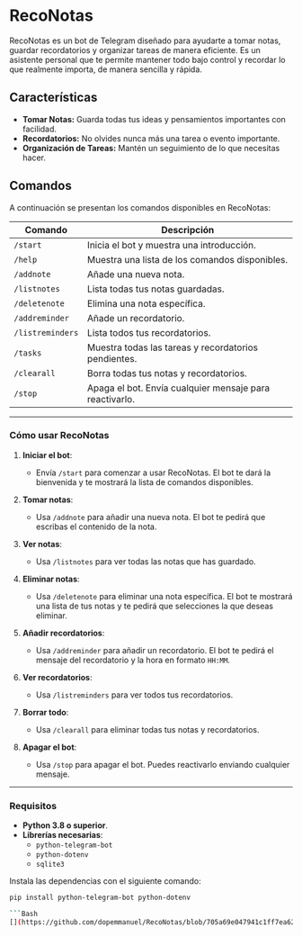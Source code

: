 
# RecoNotas

RecoNotas es un bot de Telegram diseñado para ayudarte a tomar notas, guardar recordatorios y organizar tareas de manera eficiente. Es un asistente personal que te permite mantener todo bajo control y recordar lo que realmente importa, de manera sencilla y rápida.

## Características

- **Tomar Notas:** Guarda todas tus ideas y pensamientos importantes con facilidad.
- **Recordatorios:** No olvides nunca más una tarea o evento importante.
- **Organización de Tareas:** Mantén un seguimiento de lo que necesitas hacer.

## Comandos

A continuación se presentan los comandos disponibles en RecoNotas:

| Comando          | Descripción                                           |
|------------------|-------------------------------------------------------|
| `/start`         | Inicia el bot y muestra una introducción.             |
| `/help`          | Muestra una lista de los comandos disponibles.        |
| `/addnote`       | Añade una nueva nota.                                 |
| `/listnotes`     | Lista todas tus notas guardadas.                      |
| `/deletenote`    | Elimina una nota específica.                          |
| `/addreminder`   | Añade un recordatorio.                                |
| `/listreminders` | Lista todos tus recordatorios.                        |
| `/tasks`         | Muestra todas las tareas y recordatorios pendientes.  |
| `/clearall`      | Borra todas tus notas y recordatorios.                |
| `/stop`          | Apaga el bot. Envía cualquier mensaje para reactivarlo. |

---

### **Cómo usar RecoNotas**

1. **Iniciar el bot**:
   - Envía `/start` para comenzar a usar RecoNotas. El bot te dará la bienvenida y te mostrará la lista de comandos disponibles.

2. **Tomar notas**:
   - Usa `/addnote` para añadir una nueva nota. El bot te pedirá que escribas el contenido de la nota.

3. **Ver notas**:
   - Usa `/listnotes` para ver todas las notas que has guardado.

4. **Eliminar notas**:
   - Usa `/deletenote` para eliminar una nota específica. El bot te mostrará una lista de tus notas y te pedirá que selecciones la que deseas eliminar.

5. **Añadir recordatorios**:
   - Usa `/addreminder` para añadir un recordatorio. El bot te pedirá el mensaje del recordatorio y la hora en formato `HH:MM`.

6. **Ver recordatorios**:
   - Usa `/listreminders` para ver todos tus recordatorios.

7. **Borrar todo**:
   - Usa `/clearall` para eliminar todas tus notas y recordatorios.

8. **Apagar el bot**:
   - Usa `/stop` para apagar el bot. Puedes reactivarlo enviando cualquier mensaje.

---

### **Requisitos**

- **Python 3.8 o superior**.
- **Librerías necesarias**:
  - `python-telegram-bot`
  - `python-dotenv`
  - `sqlite3`

Instala las dependencias con el siguiente comando:

```bash
pip install python-telegram-bot python-dotenv

```Bash
[](https://github.com/dopemmanuel/RecoNotas/blob/705a69e047941c1ff7ea62b1e89acca825634229/ReadMe.md)

